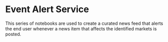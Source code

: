 # Event Alert Service

This series of notebooks are used to create a curated news feed that alerts the end user whenever a news item that affects the identified markets is posted.